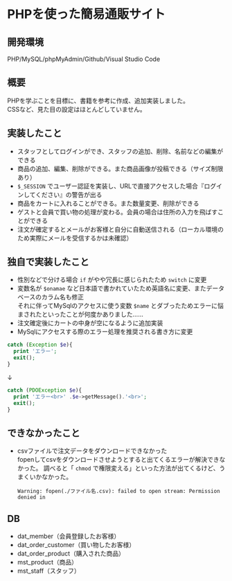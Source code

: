 # PHPを使った簡易通販サイト

## 開発環境

PHP/MySQL/phpMyAdmin/Github/Visual Studio Code

## 概要

PHPを学ぶことを目標に、書籍を参考に作成、追加実装しました。  
CSSなど、見た目の設定はほとんどしていません。

## 実装したこと

- スタッフとしてログインができ、スタッフの追加、削除、名前などの編集ができる
- 商品の追加、編集、削除ができる。また商品画像が投稿できる（サイズ制限あり）
- `$_SESSION` でユーザー認証を実装し、URLで直接アクセスした場合『ログインしてください』の警告が出る
- 商品をカートに入れることができる。また数量変更、削除ができる
- ゲストと会員で買い物の処理が変わる。会員の場合は住所の入力を飛ばすことができる
- 注文が確定するとメールがお客様と自分に自動送信される（ローカル環境のため実際にメールを受信するかは未確認）

## 独自で実装したこと

- 性別などで分ける場合 `if` がやや冗長に感じられたため `switch` に変更
- 変数名が `$onamae` など日本語で書かれていたため英語名に変更、またデータベースのカラム名も修正  
  それに伴ってMySqlのアクセスに使う変数 `$name` とダブったためエラーに悩まされたといったことが何度かありました……
- 注文確定後にカートの中身が空になるように追加実装
- MySqlにアクセスする際のエラー処理を推奨される書き方に変更

```php
catch (Exception $e){
  print 'エラー';
  exit();
}
```

↓

```php
catch (PDOException $e){
  print 'エラー<br>' .$e->getMessage().'<br>';
  exit();
}
```

## できなかったこと

- csvファイルで注文データをダウンロードできなかった  
  fopenしてcsvをダウンロードさせようとすると出てくるエラーが解決できなかった。
  調べると「 `chmod` で権限変える」といった方法が出てくるけど、うまくいかなかった。

  `Warning: fopen(./ファイル名.csv): failed to open stream: Permission denied in`
  
## DB

- dat_member（会員登録したお客様）
- dat_order_customer（買い物したお客様）
- dat_order_product（購入された商品）
- mst_product（商品）
- mst_staff（スタッフ）
